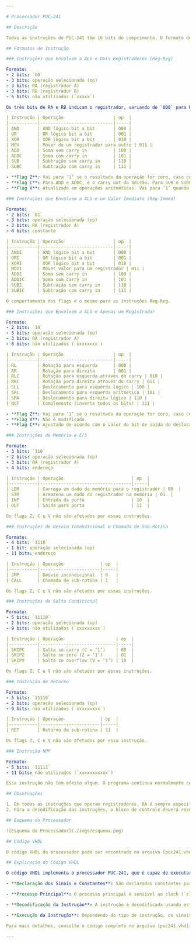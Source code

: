 ```yaml
---

# Processador PUC-241

## Descrição

Todas as instruções do PUC-241 têm 16 bits de comprimento. O formato de codificação dessas instruções é variável, dependendo do tipo da instrução.

## Formatos de Instrução

### Instruções que Envolvem a ALU e Dois Registradores (Reg-Reg)

Formato:
- 2 bits: `00`
- 3 bits: operação selecionada (op)
- 3 bits: RA (registrador A)
- 3 bits: RB (registrador B)
- 5 bits: não utilizados (`xxxxx`)

Os três bits de RA e RB indicam o registrador, variando de `000` para R0 até `111` para R7. O resultado da operação é sempre armazenado em RA. As operações são definidas conforme a tabela a seguir:

| Instrução | Operação                   | op  |
|-----------|----------------------------|-----|
| AND       | AND lógico bit a bit       | 000 |
| OR        | OR lógico bit a bit        | 001 |
| XOR       | XOR lógico bit a bit       | 010 |
| MOV       | Mover de um registrador para outro | 011 |
| ADD       | Soma sem carry in          | 100 |
| ADDC      | Soma com carry in          | 101 |
| SUB       | Subtração sem carry in     | 110 |
| SUBC      | Subtração com carry in     | 111 |

- **Flag Z**: Vai para ‘1’ se o resultado da operação for zero, caso contrário vai para ‘0’.
- **Flag C**: Para ADD e ADDC, é o carry out da adição. Para SUB e SUBC, é o borrow out da subtração. Para operações lógicas e MOV, é sempre ‘0’.
- **Flag V**: Atualizado em operações aritméticas. Vai para ‘1’ quando há overflow, caso contrário vai para ‘0’.

### Instruções que Envolvem a ALU e um Valor Imediato (Reg-Immed)

Formato:
- 2 bits: `01`
- 3 bits: operação selecionada (op)
- 3 bits: RA (registrador A)
- 8 bits: constante

| Instrução | Operação                   | op  |
|-----------|----------------------------|-----|
| ANDI      | AND lógico bit a bit       | 000 |
| ORI       | OR lógico bit a bit        | 001 |
| XORI      | XOR lógico bit a bit       | 010 |
| MOVI      | Mover valor para um registrador | 011 |
| ADDI      | Soma sem carry in          | 100 |
| ADDIC     | Soma com carry in          | 101 |
| SUBI      | Subtração sem carry in     | 110 |
| SUBIC     | Subtração com carry in     | 111 |

O comportamento dos flags é o mesmo para as instruções Reg-Reg.

### Instruções que Envolvem a ALU e Apenas um Registrador

Formato:
- 2 bits: `10`
- 3 bits: operação selecionada (op)
- 3 bits: RA (registrador A)
- 8 bits: não utilizados (`xxxxxxxx`)

| Instrução | Operação                   | op  |
|-----------|----------------------------|-----|
| RL        | Rotação para esquerda      | 000 |
| RR        | Rotação para direita       | 001 |
| RLC       | Rotação para esquerda através do carry | 010 |
| RRC       | Rotação para direita através do carry | 011 |
| SLL       | Deslocamento para esquerda lógico | 100 |
| SRL       | Deslocamento para esquerda aritmético | 101 |
| SRA       | Deslocamento para direita lógico | 110 |
| NOT       | Complemento (inverte todos os bits) | 111 |

- **Flag Z**: Vai para ‘1’ se o resultado da operação for zero, caso contrário vai para ‘0’.
- **Flag V**: Não é modificado.
- **Flag C**: Ajustado de acordo com o valor do bit de saída do deslocamento ou rotação, exceto na operação NOT, onde permanece inalterado.

### Instruções de Memória e E/S

Formato:
- 3 bits: `110`
- 2 bits: operação selecionada (op)
- 3 bits: RA (registrador A)
- 4 bits: endereço

| Instrução | Operação                          | op  |
|-----------|-----------------------------------|-----|
| LDM       | Carrega um dado da memória para o registrador | 00  |
| STM       | Armazena um dado do registrador na memória | 01  |
| INP       | Entrada da porta                  | 10  |
| OUT       | Saída para porta                  | 11  |

Os flags Z, C e V não são afetados por essas instruções.

### Instruções de Desvio Incondicional e Chamada de Sub-Rotina

Formato:
- 4 bits: `1110`
- 1 bit: operação selecionada (op)
- 11 bits: endereço

| Instrução | Operação              | op  |
|-----------|-----------------------|-----|
| JMP       | Desvio incondicional  | 0   |
| CALL      | Chamada de sub-rotina | 1   |

Os flags Z, C e V não são afetados por essas instruções.

### Instruções de Salto Condicional

Formato:
- 5 bits: `11110`
- 2 bits: operação selecionada (op)
- 9 bits: não utilizados (`xxxxxxxxx`)

| Instrução | Operação                    | op  |
|-----------|-----------------------------|-----|
| SKIPC     | Salta se carry (C = ‘1’)    | 00  |
| SKIPZ     | Salta se zero (Z = ‘1’)     | 01  |
| SKIPV     | Salta se overflow (V = ‘1’) | 10  |

Os flags Z, C e V não são afetados por essas instruções.

### Instrução de Retorno

Formato:
- 5 bits: `11110`
- 2 bits: operação selecionada (op)
- 9 bits: não utilizados (`xxxxxxxxx`)

| Instrução | Operação              | op  |
|-----------|-----------------------|-----|
| RET       | Retorno de sub-rotina | 11  |

Os flags Z, C e V não são afetados por essa instrução.

### Instrução NOP

Formato:
- 5 bits: `11111`
- 11 bits: não utilizados (`xxxxxxxxxxx`)

Essa instrução não tem efeito algum. O programa continua normalmente com a instrução seguinte. Nenhum flag é afetado por essa instrução.

## Observações

1. Em todas as instruções que operam registradores, RA é sempre especificado pelos bits 10 a 8 da palavra de instrução e RB pelos bits 7 a 5.
2. Para a decodificação das instruções, o bloco de controle deverá receber os bits 15 a 9 da palavra de instrução.

## Esquema do Processador

![Esquema do Processador](./imgs/esquema.png)

## Código VHDL

O código VHDL do processador pode ser encontrado no arquivo [puc241.vhd](./puc_241.vhd).

## Explicação do Código VHDL

O código VHDL implementa o processador PUC-241, que é capaz de executar uma variedade de instruções. Aqui estão algumas das principais partes do código:

- **Declaração dos Sinais e Constantes**: São declaradas constantes para identificar cada tipo de instrução e as operações da ALU. Sinais são usados para armazenar os bits que representam os registradores e as instruções.

- **Processo Principal**: O processo principal é sensível ao clock (`clk`) e ao sinal de reset (`nrst`). Quando o sinal de reset está ativo, todos os sinais de controle são zerados. Na borda de subida do clock, a instrução é decodificada e os sinais de controle são ajustados de acordo com o tipo de instrução e operação.

- **Decodificação da Instrução**: A instrução é decodificada usando estruturas `if-else if`, que verificam os bits mais significativos para determinar o tipo de instrução e, em seguida, os bits de operação para determinar a operação específica.

- **Execução da Instrução**: Dependendo do tipo de instrução, os sinais de controle apropriados são ativados para realizar a operação desejada, como leitura/escrita de memória, operações aritméticas/lógicas, saltos condicionais, entre outros.

Para mais detalhes, consulte o código completo no arquivo [puc241.vhd](./puc_241.vhd).

---
```

